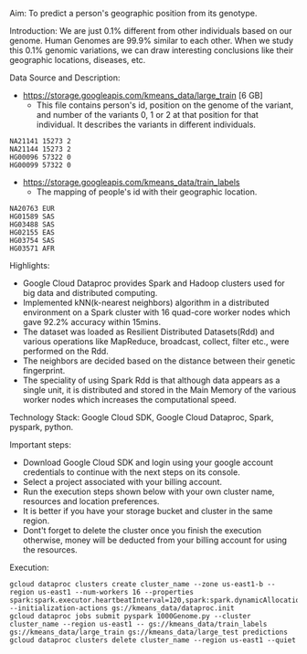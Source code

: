Aim: To predict a person's geographic position from its genotype.

Introduction:
We are just 0.1% different from other individuals based on our genome. Human Genomes are 99.9% similar to each other. When we study this 0.1% genomic variations, we can draw interesting conclusions like their geographic locations, diseases, etc.

Data Source and Description:
- https://storage.googleapis.com/kmeans_data/large_train [6 GB]
  * This file contains person's id, position on the genome of the variant, and number of the variants 0, 1 or 2 at that position for that individual. It describes the variants in different individuals.
```
NA21141 15273 2
NA21144 15273 2
HG00096 57322 0
HG00099 57322 0
```
- https://storage.googleapis.com/kmeans_data/train_labels
  * The mapping of people's id with their geographic location.
```
NA20763 EUR
HG01589 SAS
HG03488 SAS
HG02155 EAS
HG03754 SAS
HG03571 AFR
```

Highlights:
- Google Cloud Dataproc provides Spark and Hadoop clusters used for big data and distributed computing.
- Implemented kNN(k-nearest neighbors) algorithm in a distributed environment on a Spark cluster with 16 quad-core worker nodes which gave 92.2% accuracy within 15mins.
- The dataset was loaded as Resilient Distributed Datasets(Rdd) and various operations like MapReduce, broadcast, collect, filter etc., were performed on the Rdd.
- The neighbors are decided based on the distance between their genetic fingerprint.
- The speciality of using Spark Rdd is that although data appears as a single unit, it is distributed and stored in the Main Memory of the various worker nodes which increases the computational speed.

Technology Stack: Google Cloud SDK, Google Cloud Dataproc, Spark, pyspark, python.

Important steps:

- Download Google Cloud SDK and login using your google account credentials to continue with the next steps on its console.
- Select a project associated with your billing account.
- Run the execution steps shown below with your own cluster name, resources and location preferences.
- It is better if you have your storage bucket and cluster in the same region.
- Dont't forget to delete the cluster once you finish the execution otherwise, money will be deducted from your billing account for using the resources.


Execution:
```linux
gcloud dataproc clusters create cluster_name --zone us-east1-b --region us-east1 --num-workers 16 --properties spark:spark.executor.heartbeatInterval=120,spark:spark.dynamicAllocation.enabled=false --initialization-actions gs://kmeans_data/dataproc.init
gcloud dataproc jobs submit pyspark 1000Genome.py --cluster cluster_name --region us-east1 -- gs://kmeans_data/train_labels gs://kmeans_data/large_train gs://kmeans_data/large_test predictions
gcloud dataproc clusters delete cluster_name --region us-east1 --quiet

```
